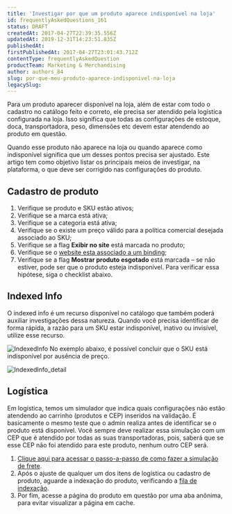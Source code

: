 ```yaml
---
title: 'Investigar por que um produto aparece indisponível na loja'
id: frequentlyAskedQuestions_161
status: DRAFT
createdAt: 2017-04-27T22:39:35.556Z
updatedAt: 2019-12-31T14:23:51.835Z
publishedAt: 
firstPublishedAt: 2017-04-27T23:01:43.712Z
contentType: frequentlyAskedQuestion
productTeam: Marketing & Merchandising
author: authors_84
slug: por-que-meu-produto-aparece-indisponivel-na-loja
legacySlug: 
---
```


Para um produto aparecer disponível na loja, além de estar com todo o cadastro no catálogo feito e correto, ele precisa ser atendido pela logística configurada na loja. Isso significa que todas as configurações de estoque, doca, transportadora, peso, dimensões etc devem estar atendendo ao produto em questão.

Quando esse produto não aparece na loja ou quando aparece como indisponível significa que um desses pontos precisa ser ajustado. Este artigo tem como objetivo listar os principais meios de investigar, na plataforma, o que deve ser corrigido nas configurações do produto.

## Cadastro de produto

1. Verifique se produto e SKU estão ativos;
2. Verifique se a marca está ativa;
3. Verifique se a categoria está ativa;
4. Verifique se o existe um preço válido para a política comercial desejada associado ao SKU;
5. Verifique se a flag **Exibir no site** está marcada no produto;
6. Verifique se o [website esta associado a um binding](/pt/faq/website-com-erro-como-ajustar "website esta associado a um binding");
7. Verifique se a flag **Mostrar produto esgotado** está marcada &#8211; se não estiver, pode ser que o produto esteja indisponível. Para verificar essa hipótese, siga o checklist abaixo.

## Indexed Info

O indexed info é um recurso disponível no catálogo que também poderá auxiliar investigações dessa natureza. Quando você precisa identificar de forma rápida, a razão para um SKU estar indisponível, inativo ou invisível, utilize esse recurso.

![IndexedInfo](//images.contentful.com/alneenqid6w5/2lUKVABxNimkqEQiikmKIm/dc0b86cb1b992b70529e221bafceb372/IndexedInfo-1024x636.png)
No exemplo abaixo, é possível concluir que o SKU está indisponível por ausência de preço.

![IndexedInfo_detail](//images.contentful.com/alneenqid6w5/4tSNvER0GIoE8oAKWoiq6W/3b066ab5b55c4441ae883518bfa924ff/IndexedInfo_detail-1024x677.png)

## Logística

Em logística, temos um simulador que indica quais configurações não estão atendendo ao carrinho (produtos e CEP) inseridos na validação. É basicamente o mesmo teste que o admin realiza antes de identificar se o produto está disponível.
Você sempre deve realizar essa simulação com um CEP que é atendido por todas as suas transportadoras, pois, saberá que se esse CEP não foi atendido para este produto, nenhum outro CEP será.

1. [Clique aqui para acessar o passo-a-passo de como fazer a simulação de frete](/pt/tutorial/simulacao-de-frete).
2. Após o ajuste de qualquer um dos itens de logística ou cadastro de produto, aguarde a indexação do produto, verificando a [fila de indexação](/pt/tutorial/entendendo-o-funcionamento-da-indexacao/).
3. Por fim, acesse a página do produto em questão por uma aba anônima, para evitar visualizar a página em cache.
